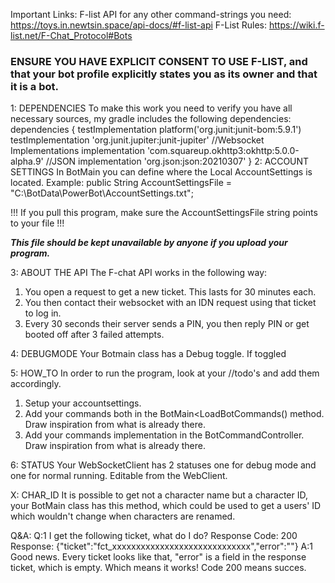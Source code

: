 Important Links:
F-list API for any other command-strings you need: https://toys.in.newtsin.space/api-docs/#f-list-api 
F-List Rules:
https://wiki.f-list.net/F-Chat_Protocol#Bots 
### ENSURE YOU HAVE EXPLICIT CONSENT TO USE F-LIST, and that your bot profile explicitly states you as its owner and that it is a bot.

1: DEPENDENCIES
To make this work you need to verify you have all necessary sources, my gradle includes the following dependencies:
dependencies {
    testImplementation platform('org.junit:junit-bom:5.9.1')
    testImplementation 'org.junit.jupiter:junit-jupiter'
    //Websocket Implementations
    implementation 'com.squareup.okhttp3:okhttp:5.0.0-alpha.9'
    //JSON
    implementation 'org.json:json:20210307'
}
2: ACCOUNT SETTINGS
In BotMain you can define where the Local AccountSettings is located.
Example: public String AccountSettingsFile = "C:\\BotData\\PowerBot\\AccountSettings.txt";

!!! If you pull this program, make sure the AccountSettingsFile string points to your file !!!

***This file should be kept unavailable by anyone if you upload your program.***

3: ABOUT THE API
The F-chat API works in the following way:
1. You open a request to get a new ticket. This lasts for 30 minutes each.
2. You then contact their websocket with an IDN request using that ticket to log in.
3. Every 30 seconds their server sends a PIN, you then reply PIN or get booted off after 3 failed attempts.

4: DEBUGMODE
Your Botmain class has a Debug toggle. If toggled

5: HOW_TO
In order to run the program, look at your //todo's and add them accordingly.
1. Setup your accountsettings.
2. Add your commands both in the BotMain<LoadBotCommands() method. Draw inspiration from what is already there.
3. Add your commands implementation in the BotCommandController. Draw inspiration from what is already there.

6: STATUS
Your WebSocketClient has 2 statuses one for debug mode and one for normal running. Editable from the WebClient.

X: CHAR_ID
It is possible to get not a character name but a character ID, your BotMain class has this method, which could be used to get a users' ID which wouldn't change when characters are renamed.

Q&A:
Q:1 I get the following ticket, what do I do?
Response Code: 200
Response: {"ticket":"fct_xxxxxxxxxxxxxxxxxxxxxxxxxxxxx","error":""}
A:1 Good news. Every ticket looks like that, "error" is a field in the response ticket, which is empty. Which means it works! Code 200 means succes.
